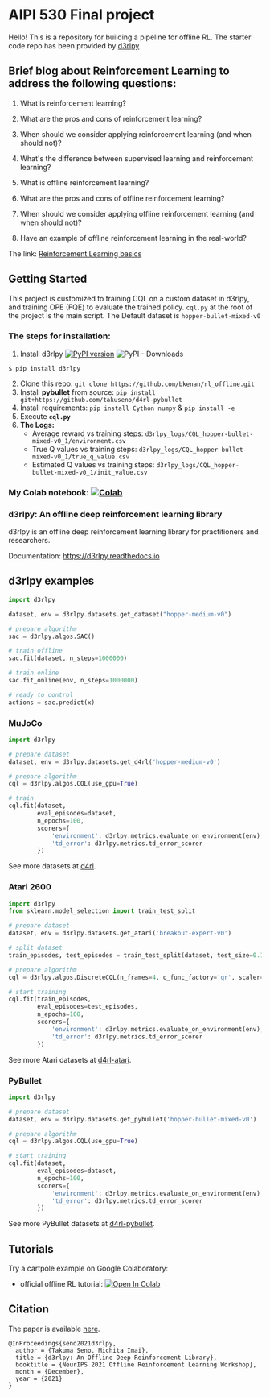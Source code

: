 # AIPI 530 Final project 


Hello! This is a repository for building  a pipeline for offline RL. 
The starter code repo has been provided by [d3rlpy](https://github.com/takuseno/d3rlpy) 


## Brief blog about Reinforcement Learning to address the following questions:

1. What is reinforcement learning?

2. What are the pros and cons of reinforcement learning?

3. When should we consider applying reinforcement learning (and when should not)?

4. What's the difference between supervised learning and reinforcement learning?

5. What is offline reinforcement learning?

6. What are the pros and cons of offline reinforcement learning?

7. When should we consider applying offline reinforcement learning (and when should not)?

8. Have an example of offline reinforcement learning in the real-world?

The link: [Reinforcement Learning basics](https://medium.com/@kanan.bk/reinforcement-learning-basics-f90b1a2fd3c8) 


## Getting Started 

This project is customized to training CQL on a custom dataset in d3rlpy, and training OPE (FQE) to 
evaluate the trained policy. `cql.py` at the root of the project is the main script. The Default dataset is `hopper-bullet-mixed-v0`

### The steps for installation:

1. Install d3rlpy
[![PyPI version](https://badge.fury.io/py/d3rlpy.svg)](https://badge.fury.io/py/d3rlpy)
![PyPI - Downloads](https://img.shields.io/pypi/dm/d3rlpy)
```
$ pip install d3rlpy
```
2. Clone this repo: `git clone https://github.com/bkenan/rl_offline.git`
3. Install **pybullet** from source: `pip install git+https://github.com/takuseno/d4rl-pybullet`
4. Install requirements: `pip install Cython numpy` & `pip install -e`
5. Execute **`cql.py`** 
6. **The Logs:**
   * Average reward vs training steps: `d3rlpy_logs/CQL_hopper-bullet-mixed-v0_1/environment.csv`
   * True Q values vs training steps: `d3rlpy_logs/CQL_hopper-bullet-mixed-v0_1/true_q_value.csv`
   * Estimated Q values vs training steps: `d3rlpy_logs/CQL_hopper-bullet-mixed-v0_1/init_value.csv`
   
### My Colab notebook: [![Colab](https://colab.research.google.com/assets/colab-badge.svg)](https://colab.research.google.com/drive/1cof3Cyk7FTam3q4IkRhgHO2GpKYEXfzn?usp=sharing) 


### d3rlpy: An offline deep reinforcement learning library
d3rlpy is an offline deep reinforcement learning library for practitioners and researchers.

Documentation: https://d3rlpy.readthedocs.io

## d3rlpy examples

```py
import d3rlpy

dataset, env = d3rlpy.datasets.get_dataset("hopper-medium-v0")

# prepare algorithm
sac = d3rlpy.algos.SAC()

# train offline
sac.fit(dataset, n_steps=1000000)

# train online
sac.fit_online(env, n_steps=1000000)

# ready to control
actions = sac.predict(x)
```

### MuJoCo
```py
import d3rlpy

# prepare dataset
dataset, env = d3rlpy.datasets.get_d4rl('hopper-medium-v0')

# prepare algorithm
cql = d3rlpy.algos.CQL(use_gpu=True)

# train
cql.fit(dataset,
        eval_episodes=dataset,
        n_epochs=100,
        scorers={
            'environment': d3rlpy.metrics.evaluate_on_environment(env),
            'td_error': d3rlpy.metrics.td_error_scorer
        })
```
See more datasets at [d4rl](https://github.com/rail-berkeley/d4rl).

### Atari 2600
```py
import d3rlpy
from sklearn.model_selection import train_test_split

# prepare dataset
dataset, env = d3rlpy.datasets.get_atari('breakout-expert-v0')

# split dataset
train_episodes, test_episodes = train_test_split(dataset, test_size=0.1)

# prepare algorithm
cql = d3rlpy.algos.DiscreteCQL(n_frames=4, q_func_factory='qr', scaler='pixel', use_gpu=True)

# start training
cql.fit(train_episodes,
        eval_episodes=test_episodes,
        n_epochs=100,
        scorers={
            'environment': d3rlpy.metrics.evaluate_on_environment(env),
            'td_error': d3rlpy.metrics.td_error_scorer
        })
```
See more Atari datasets at [d4rl-atari](https://github.com/takuseno/d4rl-atari).

### PyBullet

```py
import d3rlpy

# prepare dataset
dataset, env = d3rlpy.datasets.get_pybullet('hopper-bullet-mixed-v0')

# prepare algorithm
cql = d3rlpy.algos.CQL(use_gpu=True)

# start training
cql.fit(dataset,
        eval_episodes=dataset,
        n_epochs=100,
        scorers={
            'environment': d3rlpy.metrics.evaluate_on_environment(env),
            'td_error': d3rlpy.metrics.td_error_scorer
        })
```
See more PyBullet datasets at [d4rl-pybullet](https://github.com/takuseno/d4rl-pybullet).

## Tutorials 
Try a cartpole example on Google Colaboratory:
 * official offline RL tutorial: [![Open In Colab](https://colab.research.google.com/assets/colab-badge.svg)](https://colab.research.google.com/github/takuseno/d3rlpy/blob/master/tutorials/cartpole.ipynb)

## Citation
The paper is available [here](https://arxiv.org/abs/2111.03788).
```
@InProceedings{seno2021d3rlpy,
  author = {Takuma Seno, Michita Imai},
  title = {d3rlpy: An Offline Deep Reinforcement Library},
  booktitle = {NeurIPS 2021 Offline Reinforcement Learning Workshop},
  month = {December},
  year = {2021}
}
```
